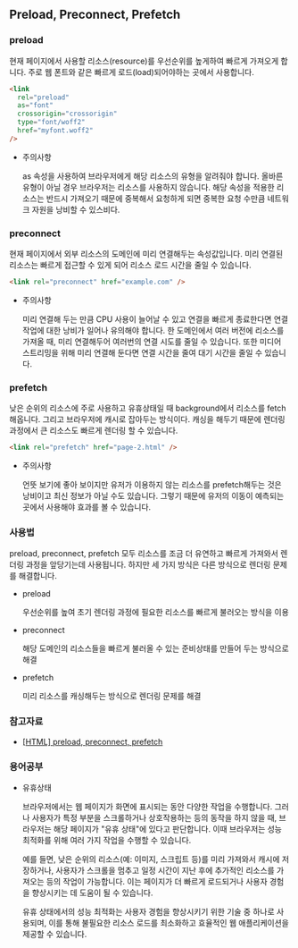## Preload, Preconnect, Prefetch

### preload

현재 페이지에서 사용할 리소스(resource)를 우선순위를 높게하여 빠르게 가져오게 합니다. 주로 웹 폰트와 같은 빠르게 로드(load)되어야하는 곳에서 사용합니다.

```html
<link
  rel="preload"
  as="font"
  crossorigin="crossorigin"
  type="font/woff2"
  href="myfont.woff2"
/>
```

- 주의사항

  as 속성을 사용하여 브라우저에게 해당 리소스의 유형을 알려줘야 합니다. 올바른 유형이 아닐 경우 브라우저는 리소스를 사용하지 않습니다. 해당 속성을 적용한 리소스는 반드시 가져오기 때문에 중복해서 요청하게 되면 중복한 요청 수만큼 네트워크 자원을 낭비할 수 있스비다.

### preconnect

현재 페이지에서 외부 리소스의 도메인에 미리 연결해두는 속성값입니다. 미리 연결된 리소스는 빠르게 접근할 수 있게 되어 리소스 로드 시간을 줄일 수 있습니다.

```html
<link rel="preconnect" href="example.com" />
```

- 주의사항

  미리 연결해 두는 만큼 CPU 사용이 늘어날 수 있고 연결을 빠르게 종료한다면 연결 작업에 대한 낭비가 일어나 유의해야 합니다. 한 도메인에서 여러 버전에 리소스를 가져올 때, 미리 연결해두어 여러번의 연결 시도를 줄일 수 있습니다. 또한 미디어 스트리밍을 위해 미리 연결해 둔다면 연결 시간을 줄여 대기 시간을 줄일 수 있습니다.

### prefetch

낮은 순위의 리소스에 주로 사용하고 유휴상태일 때 background에서 리소스를 fetch해옵니다. 그리고 브라우저에 캐시로 잡아두는 방식이다. 캐싱을 해두기 때문에 렌더링 과정에서 큰 리소스도 빠르게 렌더링 할 수 있습니다.

```html
<link rel="prefetch" href="page-2.html" />
```

- 주의사항

  언뜻 보기에 좋아 보이지만 유저가 이용하지 않는 리소스를 prefetch해두는 것은 낭비이고 최신 정보가 아닐 수도 있습니다. 그렇기 때문에 유저의 이동이 예측되는 곳에서 사용해야 효과를 볼 수 있습니다.

### 사용법

preload, preconnect, prefetch 모두 리소스를 조금 더 유연하고 빠르게 가져와서 렌더링 과정을 앞당기는데 사용됩니다. 하지만 세 가지 방식은 다른 방식으로 렌더링 문제를 해결합니다.

- preload

  우선순위를 높여 초기 렌더링 과정에 필요한 리소스를 빠르게 불러오는 방식을 이용

- preconnect

  해당 도메인의 리소스들을 빠르게 불러올 수 있는 준비상태를 만들어 두는 방식으로 해결

- prefetch

  미리 리소스를 캐싱해두는 방식으로 렌더링 문제를 해결

### 참고자료

- [[HTML] preload, preconnect, prefetch](https://velog.io/@fepanbr/HTML-preload-preconnect-prefetch)

### 용어공부

- 유휴상태

  브라우저에서는 웹 페이지가 화면에 표시되는 동안 다양한 작업을 수행합니다. 그러나 사용자가 특정 부분을 스크롤하거나 상호작용하는 등의 동작을 하지 않을 때, 브라우저는 해당 페이지가 "유휴 상태"에 있다고 판단합니다. 이때 브라우저는 성능 최적화를 위해 여러 가지 작업을 수행할 수 있습니다.

  예를 들면, 낮은 순위의 리소스(예: 이미지, 스크립트 등)를 미리 가져와서 캐시에 저장하거나, 사용자가 스크롤을 멈추고 일정 시간이 지난 후에 추가적인 리소스를 가져오는 등의 작업이 가능합니다. 이는 페이지가 더 빠르게 로드되거나 사용자 경험을 향상시키는 데 도움이 될 수 있습니다.

  유휴 상태에서의 성능 최적화는 사용자 경험을 향상시키기 위한 기술 중 하나로 사용되며, 이를 통해 불필요한 리소스 로드를 최소화하고 효율적인 웹 애플리케이션을 제공할 수 있습니다.
